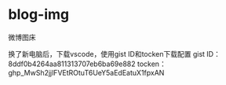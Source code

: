# blog-img
微博图床

换了新电脑后，下载vscode，使用gist ID和tocken下载配置
gist ID：8ddf0b4264aa811313707eb6ba69e882
tocken：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

